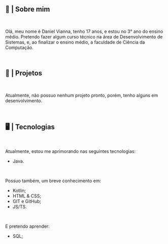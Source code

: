 <div>
    <h2>📜 | Sobre mim</h2>
    <br>
    <p>Olá, meu nome é Daniel Vianna, tenho 17 anos, e estou no 3° ano do ensino médio. Pretendo fazer algum curso técnico na área de Desenvolvimento de Sistemas, e, ao finalizar o ensino médio, a faculdade de Ciência da Computação.
    </p>
    <br>
    <h2>📝 | Projetos</h2>
    <br>
    <p>Atualmente, não possuo nenhum projeto pronto, porém, tenho alguns em desenvolvimento.</p>
    <br>
    <h2>🖥️ | Tecnologias</h2>
    <br>
    <p>Atualmente, estou me aprimorando nas seguintes tecnologias:</p>
    <ul>
        <li>Java.</li>
    </ul>
    <br>
    <p>Possuo também, um breve conhecimento em:</p>
    <ul>
        <li>Kotlin;</li>
        <li>HTML & CSS;</li>
        <li>GIT e GitHub;</li>
        <li>JS/TS.</li>
    </ul>
    <br>
    <p>E pretendo aprender:</p>
    <ul>
        <li>SQL;</li>
    </ul>
</div>

